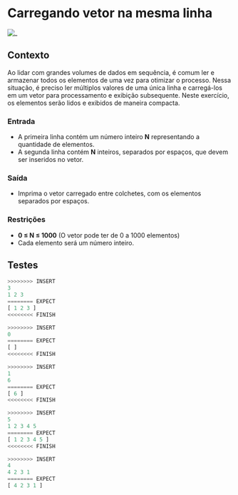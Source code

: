 # Carregando vetor na mesma linha

![_](https://raw.githubusercontent.com/qxcodefup/arcade/master/base/vet_ii/cover.jpg)

## Contexto

Ao lidar com grandes volumes de dados em sequência, é comum ler e armazenar todos os elementos de uma vez para otimizar o processo. Nessa situação, é preciso ler múltiplos valores de uma única linha e carregá-los em um vetor para processamento e exibição subsequente. Neste exercício, os elementos serão lidos e exibidos de maneira compacta.

### Entrada

- A primeira linha contém um número inteiro **N** representando a quantidade de elementos.
- A segunda linha contém **N** inteiros, separados por espaços, que devem ser inseridos no vetor.

### Saída

- Imprima o vetor carregado entre colchetes, com os elementos separados por espaços.

### Restrições

- **0 ≤ N ≤ 1000** (O vetor pode ter de 0 a 1000 elementos)
- Cada elemento será um número inteiro.

## Testes

```py
>>>>>>>> INSERT
3
1 2 3
======== EXPECT
[ 1 2 3 ]
<<<<<<<< FINISH
```

```py
>>>>>>>> INSERT
0
======== EXPECT
[ ]
<<<<<<<< FINISH
```

```py
>>>>>>>> INSERT
1
6
======== EXPECT
[ 6 ]
<<<<<<<< FINISH
```

```py
>>>>>>>> INSERT
5
1 2 3 4 5
======== EXPECT
[ 1 2 3 4 5 ]
<<<<<<<< FINISH
```

```py
>>>>>>>> INSERT
4
4 2 3 1
======== EXPECT
[ 4 2 3 1 ]
```
